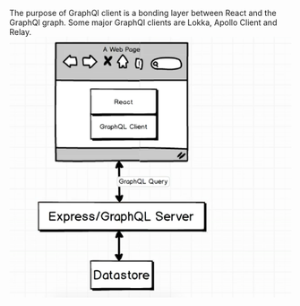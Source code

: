 The purpose of GraphQl client is a bonding layer between React and the GraphQl graph. Some major GraphQl clients are Lokka, Apollo Client and Relay.
<img src="images/graphql-client.png?" width="600">
